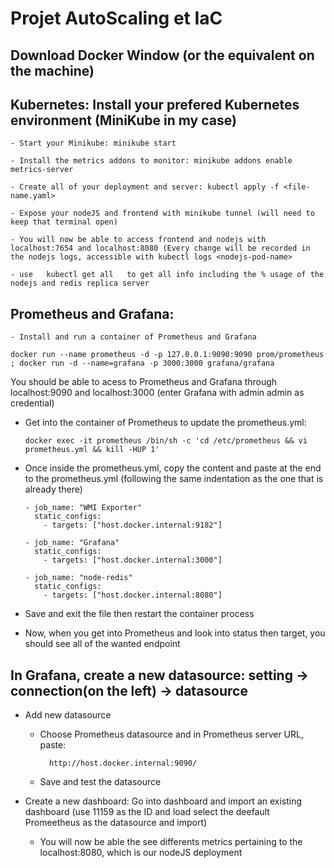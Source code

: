# Projet AutoScaling et IaC

## Download Docker Window (or the equivalent on the machine)

## Kubernetes: Install your prefered Kubernetes environment (MiniKube in my case)

    - Start your Minikube: minikube start
    
    - Install the metrics addons to monitor: minikube addons enable metrics-server
    
    - Create all of your deployment and server: kubectl apply -f <file-name.yaml>
    
    - Expose your nodeJS and frontend with minikube tunnel (will need to keep that terminal open)
    
    - You will now be able to access frontend and nodejs with localhost:7654 and localhost:8080 (Every change will be recorded in the nodejs logs, accessible with kubectl logs <nodejs-pod-name>
    
    - use   kubectl get all   to get all info including the % usage of the nodejs and redis replica server

## Prometheus and Grafana: 
    - Install and run a container of Prometheus and Grafana 
    
    docker run --name prometheus -d -p 127.0.0.1:9090:9090 prom/prometheus ; docker run -d --name=grafana -p 3000:3000 grafana/grafana

  You should be able to acess to Prometheus and Grafana through localhost:9090 and localhost:3000 (enter Grafana with admin admin as credential)
  - Get into the container of Prometheus to update the prometheus.yml: 
    
        docker exec -it prometheus /bin/sh -c 'cd /etc/prometheus && vi prometheus.yml && kill -HUP 1' 
        
  - Once inside the prometheus.yml, copy the content and paste at the end to the prometheus.yml (following the same indentation as the one that is already there)

        - job_name: "WMI Exporter"
          static_configs:
            - targets: ["host.docker.internal:9182"]
    
        - job_name: "Grafana"
          static_configs:
            - targets: ["host.docker.internal:3000"]
    
        - job_name: "node-redis"
          static_configs:
            - targets: ["host.docker.internal:8080"]

  - Save and exit the file then restart the container process

  - Now, when you get into Prometheus and look into status then target, you should see all of the wanted endpoint

## In Grafana, create a new datasource: setting -> connection(on the left) -> datasource
  - Add new datasource
    - Choose Prometheus datasource and in Prometheus server URL, paste:
      
            http://host.docker.internal:9090/

    - Save and test the datasource
        
  - Create a new dashboard: Go into dashboard and import an existing dashboard (use 11159 as the ID and load select the deefault Promeetheus as the datasource and import)
      - You will now be able the see differents metrics pertaining to the localhost:8080, which is our nodeJS deployment    



